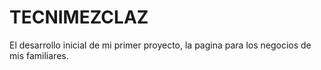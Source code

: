 # TECNIMEZCLAZ
El desarrollo inicial de mi primer proyecto, la pagina para los negocios de mis familiares. 

